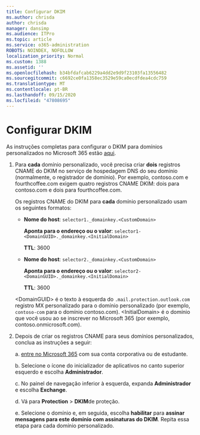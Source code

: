 ```yaml
---
title: Configurar DKIM
ms.author: chrisda
author: chrisda
manager: dansimp
ms.audience: ITPro
ms.topic: article
ms.service: o365-administration
ROBOTS: NOINDEX, NOFOLLOW
localization_priority: Normal
ms.custom: 1388
ms.assetid: ''
ms.openlocfilehash: b34bfdafcab6229a4dd2e9d9f23103fa13556482
ms.sourcegitcommit: c6692ce0fa1358ec3529e59ca0ecdfdea4cdc759
ms.translationtype: MT
ms.contentlocale: pt-BR
ms.lasthandoff: 09/15/2020
ms.locfileid: "47808695"
---
```

# <a name="setup-dkim"></a>Configurar DKIM

As instruções completas para configurar o DKIM para domínios personalizados no Microsoft 365 estão [aqui](https://docs.microsoft.com/microsoft-365/security/office-365-security/use-dkim-to-validate-outbound-email#steps-you-need-to-do-to-manually-set-up-dkim).

1. Para **cada** domínio personalizado, você precisa criar **dois** registros CNAME do DKIM no serviço de hospedagem DNS do seu domínio (normalmente, o registrador de domínio). Por exemplo, contoso.com e fourthcoffee.com exigem quatro registros CNAME DKIM: dois para contoso.com e dois para fourthcoffee.com.

   Os registros CNAME do DKIM para **cada** domínio personalizado usam os seguintes formatos:

   - **Nome do host**: `selector1._domainkey.<CustomDomain>`

     **Aponta para o endereço ou o valor**: `selector1-<DomainGUID>._domainkey.<InitialDomain>`

     **TTL**: 3600

   - **Nome do host**: `selector2._domainkey.<CustomDomain>`

     **Aponta para o endereço ou o valor**: `selector2-<DomainGUID>._domainkey.<InitialDomain>`

     **TTL**: 3600

   \<DomainGUID\> é o texto à esquerda do `.mail.protection.outlook.com` registro MX personalizado para o domínio personalizado (por exemplo, `contoso-com` para o domínio contoso.com). \<InitialDomain\> é o domínio que você usou ao se inscrever no Microsoft 365 (por exemplo, contoso.onmicrosoft.com).

2. Depois de criar os registros CNAME para seus domínios personalizados, conclua as instruções a seguir:

   a. [entre no Microsoft 365](https://support.office.microsoft.com/article/e9eb7d51-5430-4929-91ab-6157c5a050b4) com sua conta corporativa ou de estudante.

   b. Selecione o ícone do inicializador de aplicativos no canto superior esquerdo e escolha **Administrador**.

   c. No painel de navegação inferior à esquerda, expanda **Administrador** e escolha **Exchange**.

   d. Vá para **Protection**  >  **DKIM**de proteção.

   e. Selecione o domínio e, em seguida, escolha **habilitar** para **assinar mensagens para este domínio com assinaturas do DKIM**. Repita essa etapa para cada domínio personalizado.

